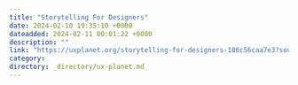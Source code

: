 ```yaml
---
title: "Storytelling For Designers"
date: 2024-02-10 19:35:10 +0000
dateadded: 2024-02-11 00:01:22 +0000
description: ""
link: "https://uxplanet.org/storytelling-for-designers-186c56caa7e3?source=rss----819cc2aaeee0---4"
category:
directory: _directory/ux-planet.md
---
```

